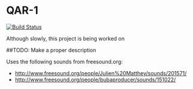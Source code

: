 # QAR-1
[![Build Status](https://travis-ci.org/complover116/QAR-1.svg?branch=Reload)](https://travis-ci.org/complover116/QAR-1)

Although slowly, this project is being worked on

##TODO: Make a proper description


Uses the following sounds from freesound.org:
- http://www.freesound.org/people/Julien%20Matthey/sounds/201571/
- http://www.freesound.org/people/bubaproducer/sounds/151022/
